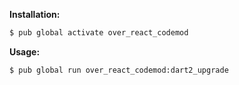 **Installation:**

```bash
$ pub global activate over_react_codemod
```

**Usage:**

```bash
$ pub global run over_react_codemod:dart2_upgrade
```
